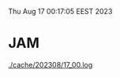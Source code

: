 Thu Aug 17 00:17:05 EEST 2023
# JAM
<a href='./cache/202308/17_00.log'>./cache/202308/17_00.log</a>
